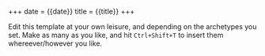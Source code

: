 +++
date = {{date}}
title = {{title}}
+++

Edit this template at your own leisure, and depending on the archetypes you set. Make as many as you like, and hit `Ctrl+Shift+T` to insert them whereever/however you like.